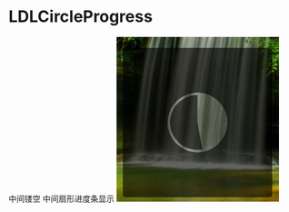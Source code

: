 # LDLCircleProgress
中间镂空 中间扇形进度条显示
![](https://github.com/Leeeast/LDLCircleProgress/blob/master/image/screenshot.png)
